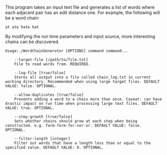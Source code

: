 This program takes an input text file and generates a list of words where each adjacent pair has an edit distance one. For example, the following will be a word chain:

	at ate hate hat

By modifying the run time parameters and input source, more interesting chains can be discovered.

	Usage:./WordChainGenerator [OPTIONS] command command...

        --target-file [/path/to/file.txt]
        File to read words from. REQUIRED.

        --log-file [true/false]
        Stores all output into a file called chain_log.txt in current working directory. Recommended when using large target files. DEFAULT VALUE: false. OPTIONAL.

        --allow-duplicates [true/false]
        Prevents adding a word to a chain more than once. Caveat: can have drastic impact on run time when processing large text files. DEFAULT VALUE: true. OPTIONAL.

        --step-growth [true/false]
        Sets whether chains should grow at each step when being constructed. e.g. farm-form-for-nor-or. DEFAULT VALUE: false. OPTIONAL.

        --filter-length [integer]
        Filter out words that have a length less than or equal to the specified value. DEFAULT VALUE: 0. OPTIONAL.


